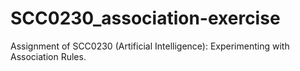 # SCC0230_association-exercise
Assignment of SCC0230 (Artificial Intelligence): Experimenting with Association Rules.

